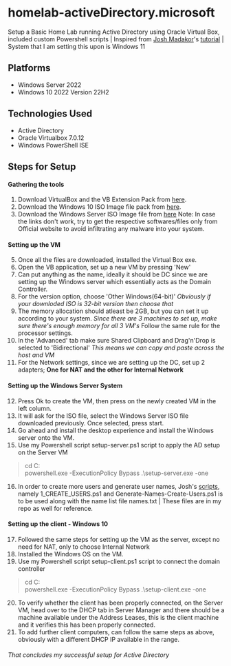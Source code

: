homelab-activeDirectory.microsoft
=================================
Setup a Basic Home Lab running Active Directory using Oracle Virtual Box, included custom Powershell scripts | Inspired from [Josh Madakor](https://github.com/joshmadakor1)'s [tutorial](https://www.youtube.com/watch?v=MHsI8hJmggI&t=1377s) | System that I am setting this upon is Windows 11

## Platforms
- Windows Server 2022
- Windows 10 2022 Version 22H2

## Technologies Used
- Active Directory
- Oracle Virtualbox 7.0.12
- Windows PowerShell ISE

## Steps for Setup
#### Gathering the tools
1. Download VirtualBox and the VB Extension Pack from [here](https://www.virtualbox.org/wiki/Downloads).
2. Download the Windows 10 ISO Image file pack from [here](https://www.microsoft.com/en-us/software-download/windows10ISO).
3. Download the Windows Server ISO Image file from [here](https://www.microsoft.com/en-us/evalcenter/download-windows-server-2019)
Note: In case the links don't work, try to get the respective softwares/files only from Official website to avoid infiltrating any malware into your system.
#### Setting up the VM
5. Once all the files are downloaded, installed the Virtual Box exe.
6. Open the VB application, set up a new VM by pressing 'New'
7. Can put anything as the name, ideally it should be DC since we are setting up the Windows server which essentially acts as the Domain Controller.
8. For the version option, choose 'Other Windows(64-bit)' *Obviously if your downloded ISO is 32-bit version then choose that*
9. The memory allocation should atleast be 2GB, but you can set it up according to your system. *Since there are 3 machines to set up, make sure there's enough memory for all 3 VM's*
Follow the same rule for the processor settings.
10. In the 'Advanced' tab make sure Shared Clipboard and Drag'n'Drop is selected to 'Bidirectional' *This means we can copy and paste across the host and VM*
11. For the Network settings, since we are setting up the DC, set up 2 adapters; __One for NAT and the other for Internal Network__
#### Setting up the Windows Server System
12. Press Ok to create the VM, then press on the newly created VM in the left column.
13. It will ask for the ISO file, select the Windows Server ISO file downloaded previously. Once selected, press start.
14. Go ahead and install the desktop experience and install the Windows server onto the VM.
15. Use my Powershell script setup-server.ps1 script to apply the AD setup on the Server VM
> cd C:\
> powershell.exe -ExecutionPolicy Bypass .\setup-server.exe -one
16. In order to create more users and generate user names, Josh's [scripts](https://github.com/joshmadakor1/AD_PS), namely 1_CREATE_USERS.ps1 and Generate-Names-Create-Users.ps1 is to be used along with the name list file names.txt | These files are in my repo as well for reference.
#### Setting up the client - Windows 10
17. Followed the same steps for setting up the VM as the server, except no need for NAT, only to choose Internal Network
18. Installed the Windows OS on the VM.
19. Use my Powershell script setup-client.ps1 script to connect the domain controller
> cd C:\
> powershell.exe -ExecutionPolicy Bypass .\setup-client.exe -one
20. To verify whether the client has been properly connected, on the Server VM, head over to the DHCP tab in Server Manager and there should be a machine available under the Address Leases, this is the client machine and it verifies this has been properly connected.
21. To add further client computers, can follow the same steps as above, obviously with a different DHCP IP available in the range.

###### That concludes my successful setup for Active Directory

